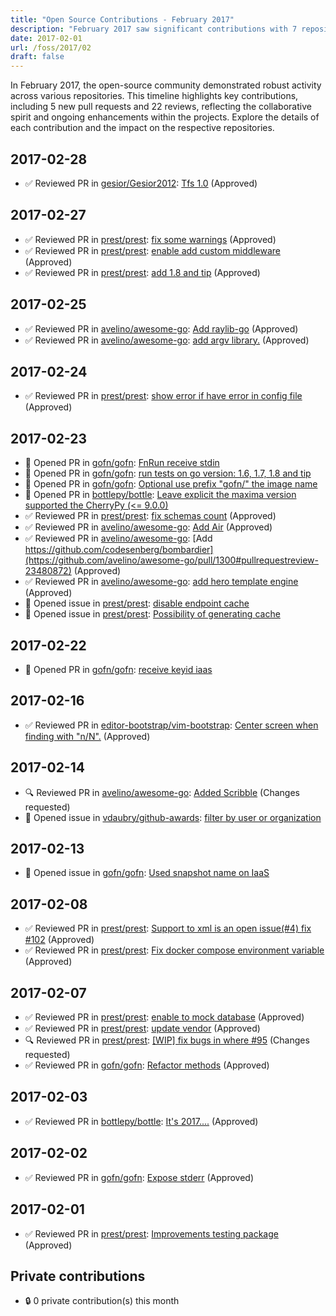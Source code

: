 ```yaml
---
title: "Open Source Contributions - February 2017"
description: "February 2017 saw significant contributions with 7 repositories, 5 pull requests, and 22 reviews, showcasing active community engagement and development."
date: 2017-02-01
url: /foss/2017/02
draft: false
---
```


In February 2017, the open-source community demonstrated robust activity across various repositories. This timeline highlights key contributions, including 5 new pull requests and 22 reviews, reflecting the collaborative spirit and ongoing enhancements within the projects. Explore the details of each contribution and the impact on the respective repositories.

## 2017-02-28

- ✅ Reviewed PR in [gesior/Gesior2012](https://github.com/gesior/Gesior2012): [Tfs 1.0](https://github.com/gesior/Gesior2012/pull/25#pullrequestreview-24132798) (Approved)

## 2017-02-27

- ✅ Reviewed PR in [prest/prest](https://github.com/prest/prest): [fix some warnings](https://github.com/prest/prest/pull/116#pullrequestreview-23901467) (Approved)
- ✅ Reviewed PR in [prest/prest](https://github.com/prest/prest): [enable add custom middleware](https://github.com/prest/prest/pull/117#pullrequestreview-23901396) (Approved)
- ✅ Reviewed PR in [prest/prest](https://github.com/prest/prest): [add 1.8 and tip](https://github.com/prest/prest/pull/118#pullrequestreview-23901362) (Approved)

## 2017-02-25

- ✅ Reviewed PR in [avelino/awesome-go](https://github.com/avelino/awesome-go): [Add raylib-go](https://github.com/avelino/awesome-go/pull/1302#pullrequestreview-23858508) (Approved)
- ✅ Reviewed PR in [avelino/awesome-go](https://github.com/avelino/awesome-go): [add argv library.](https://github.com/avelino/awesome-go/pull/1303#pullrequestreview-23858498) (Approved)

## 2017-02-24

- ✅ Reviewed PR in [prest/prest](https://github.com/prest/prest): [show error if have error in config file](https://github.com/prest/prest/pull/115#pullrequestreview-23829000) (Approved)

## 2017-02-23

- 🔀 Opened PR in [gofn/gofn](https://github.com/gofn/gofn): [FnRun receive stdin](https://github.com/gofn/gofn/pull/52)
- 🔀 Opened PR in [gofn/gofn](https://github.com/gofn/gofn): [run tests on go version: 1.6, 1.7, 1.8 and tip](https://github.com/gofn/gofn/pull/50)
- 🔀 Opened PR in [gofn/gofn](https://github.com/gofn/gofn): [Optional use prefix "gofn/" the image name](https://github.com/gofn/gofn/pull/49)
- 🔀 Opened PR in [bottlepy/bottle](https://github.com/bottlepy/bottle): [Leave explicit the maxima version supported the CherryPy (<= 9.0.0)](https://github.com/bottlepy/bottle/pull/947)
- ✅ Reviewed PR in [prest/prest](https://github.com/prest/prest): [fix  schemas count](https://github.com/prest/prest/pull/111#pullrequestreview-23470944) (Approved)
- ✅ Reviewed PR in [avelino/awesome-go](https://github.com/avelino/awesome-go): [Add Air](https://github.com/avelino/awesome-go/pull/1298#pullrequestreview-23481069) (Approved)
- ✅ Reviewed PR in [avelino/awesome-go](https://github.com/avelino/awesome-go): [Add https://github.com/codesenberg/bombardier](https://github.com/avelino/awesome-go/pull/1300#pullrequestreview-23480872) (Approved)
- ✅ Reviewed PR in [avelino/awesome-go](https://github.com/avelino/awesome-go): [add hero template engine](https://github.com/avelino/awesome-go/pull/1299#pullrequestreview-23480744) (Approved)
- 🐛 Opened issue in [prest/prest](https://github.com/prest/prest): [disable endpoint cache](https://github.com/prest/prest/issues/113)
- 🐛 Opened issue in [prest/prest](https://github.com/prest/prest): [Possibility of generating cache](https://github.com/prest/prest/issues/112)

## 2017-02-22

- 🔀 Opened PR in [gofn/gofn](https://github.com/gofn/gofn): [receive keyid iaas](https://github.com/gofn/gofn/pull/48)

## 2017-02-16

- ✅ Reviewed PR in [editor-bootstrap/vim-bootstrap](https://github.com/editor-bootstrap/vim-bootstrap): [Center screen when finding with "n/N".](https://github.com/editor-bootstrap/vim-bootstrap/pull/242#pullrequestreview-22281389) (Approved)

## 2017-02-14

- 🔍 Reviewed PR in [avelino/awesome-go](https://github.com/avelino/awesome-go): [Added Scribble](https://github.com/avelino/awesome-go/pull/1287#pullrequestreview-21653624) (Changes requested)
- 🐛 Opened issue in [vdaubry/github-awards](https://github.com/vdaubry/github-awards): [filter by user or organization](https://github.com/vdaubry/github-awards/issues/141)

## 2017-02-13

- 🐛 Opened issue in [gofn/gofn](https://github.com/gofn/gofn): [Used snapshot name on IaaS](https://github.com/gofn/gofn/issues/46)

## 2017-02-08

- ✅ Reviewed PR in [prest/prest](https://github.com/prest/prest): [Support to xml is an open issue(#4) fix #102](https://github.com/prest/prest/pull/103#pullrequestreview-20666167) (Approved)
- ✅ Reviewed PR in [prest/prest](https://github.com/prest/prest): [Fix docker compose environment variable](https://github.com/prest/prest/pull/99#pullrequestreview-20666129) (Approved)

## 2017-02-07

- ✅ Reviewed PR in [prest/prest](https://github.com/prest/prest): [enable to mock database](https://github.com/prest/prest/pull/98#pullrequestreview-20571852) (Approved)
- ✅ Reviewed PR in [prest/prest](https://github.com/prest/prest): [update vendor](https://github.com/prest/prest/pull/97#pullrequestreview-20523094) (Approved)
- 🔍 Reviewed PR in [prest/prest](https://github.com/prest/prest): [[WIP] fix bugs in where #95](https://github.com/prest/prest/pull/96#pullrequestreview-20408470) (Changes requested)
- ✅ Reviewed PR in [gofn/gofn](https://github.com/gofn/gofn): [Refactor methods](https://github.com/gofn/gofn/pull/44#pullrequestreview-20553845) (Approved)

## 2017-02-03

- ✅ Reviewed PR in [bottlepy/bottle](https://github.com/bottlepy/bottle): [It's 2017....](https://github.com/bottlepy/bottle/pull/936#pullrequestreview-20006425) (Approved)

## 2017-02-02

- ✅ Reviewed PR in [gofn/gofn](https://github.com/gofn/gofn): [Expose stderr](https://github.com/gofn/gofn/pull/41#pullrequestreview-19803023) (Approved)

## 2017-02-01

- ✅ Reviewed PR in [prest/prest](https://github.com/prest/prest): [Improvements testing package](https://github.com/prest/prest/pull/93#pullrequestreview-19638245) (Approved)

## Private contributions

- 🔒 0 private contribution(s) this month

